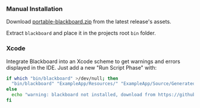 ### Manual Installation

Download [portable-blackboard.zip](https://github.com/NathanE73/Blackboard/releases) from the latest release's assets.

Extract `blackboard` and place it in the projects root `bin` folder.

### Xcode

Integrate Blackboard into an Xcode scheme to get warnings and errors displayed
in the IDE. Just add a new "Run Script Phase" with:

```bash
if which "bin/blackboard" >/dev/null; then
  "bin/blackboard" "ExampleApp/Resources/" "ExampleApp/Source/Generated/"
else
  echo "warning: blackboard not installed, download from https://github.com/NathanE73/Blackboard"
fi
```
